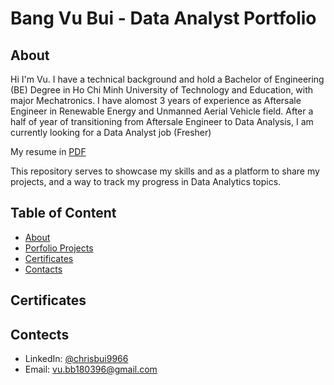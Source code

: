# Bang Vu Bui - Data Analyst Portfolio
## About
Hi I'm Vu. I have a technical background and hold a Bachelor of Engineering (BE) Degree in Ho Chi Minh University of Technology and Education, with major Mechatronics. I have alomost 3 years of experience as Aftersale Engineer in Renewable Energy and Unmanned Aerial Vehicle field. After a half of year of transitioning from Aftersale Engineer to Data Analysis, I am currently looking for a Data Analyst job (Fresher)

My resume in [PDF](https://github.com/vubb37/daportfolio/blob/main/BBVu-DAresume.pdf)

This repository serves to showcase my skills and as a platform to share my projects, and a way to track my progress in Data Analytics topics.

## Table of Content
- [About](#about)
- [Porfolio Projects](#Porfolio-projects)
- [Certificates](#certificates)
- [Contacts](#contacts)

## Certificates

## Contects
- LinkedIn: [@chrisbui9966](https://www.linkedin.com/in/chrisbui9966/)
- Email: vu.bb180396@gmail.com
